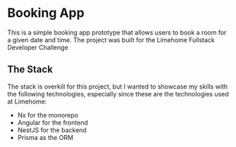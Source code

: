 # Booking App

This is a simple booking app prototype that allows users to book a room for a given date and time.
The project was built for the Limehome Fullstack Developer Challenge

## The Stack

The stack is overkill for this project, but I wanted to showcase my skills with the following technologies, especially since these are the technologies used at Limehome:
* Nx for the monorepo
* Angular for the frontend
* NestJS for the backend
* Prisma as the ORM
